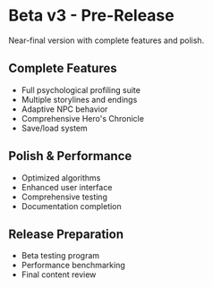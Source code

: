 # Beta v3 - Pre-Release

Near-final version with complete features and polish.

## Complete Features
- Full psychological profiling suite
- Multiple storylines and endings
- Adaptive NPC behavior
- Comprehensive Hero's Chronicle
- Save/load system

## Polish & Performance
- Optimized algorithms
- Enhanced user interface
- Comprehensive testing
- Documentation completion

## Release Preparation
- Beta testing program
- Performance benchmarking
- Final content review
